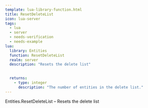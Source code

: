 ```yaml
---
template: lua-library-function.html
title: ResetDeleteList
icon: lua-server
tags:
  - lua
  - server
  - needs-verification
  - needs-example
lua:
  library: Entities
  function: ResetDeleteList
  realm: server
  description: "Resets the delete list"
  
  
  returns:
    - type: integer
      description: "The number of entities in the delete list."
---
```


<div class="lua__search__keywords">
Entities.ResetDeleteList &#x2013; Resets the delete list
</div>
